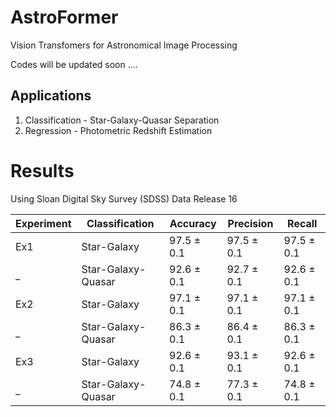 # AstroFormer
Vision Transfomers for Astronomical Image Processing 

Codes will be updated soon ....

## Applications

1. Classification - Star-Galaxy-Quasar Separation
2. Regression - Photometric Redshift Estimation

# Results
Using Sloan Digital Sky Survey (SDSS) Data Release 16

Experiment | Classification | Accuracy | Precision | Recall 
--- | --- | --- | --- | --- 
Ex1 | Star-Galaxy | 97.5 ± 0.1 | 97.5 ± 0.1 | 97.5 ± 0.1
_ | Star-Galaxy-Quasar | 92.6 ± 0.1 | 92.7 ± 0.1 | 92.6 ± 0.1
Ex2 | Star-Galaxy | 97.1 ± 0.1 | 97.1 ± 0.1 | 97.1 ± 0.1
_ | Star-Galaxy-Quasar | 86.3 ± 0.1 | 86.4 ± 0.1 | 86.3 ± 0.1
Ex3 | Star-Galaxy | 92.6 ± 0.1 | 93.1 ± 0.1 | 92.6 ± 0.1
_ | Star-Galaxy-Quasar | 74.8 ± 0.1 | 77.3 ± 0.1 | 74.8 ± 0.1
